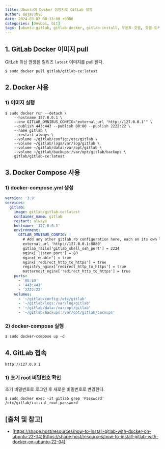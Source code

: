 ```yaml
---
title: Ubuntu에 Docker 이미지로 GitLab 설치
author: dejavuhyo
date: 2024-09-02 08:33:00 +0900
categories: [DevOps, Git]
tags: [ubuntu-gitlab, gitlab-docker, gitlab-install, 우분투-깃랩, 깃랩-도커, 깃랩-설치]
---
```


## 1. GitLab Docker 이미지 pull
GitLab 최신 안정된 릴리즈 `latest` 이미지를 pull 한다.

```shell
$ sudo docker pull gitlab/gitlab-ce:latest
```

## 2. Docker 사용

### 1) 이미지 실행

```shell
$ sudo docker run --detach \
    --hostname 127.0.0.1 \
    --env GITLAB_OMNIBUS_CONFIG="external_url 'http://127.0.0.1'" \
    --publish 443:443 --publish 80:80 --publish 2222:22 \
    --name gitlab \
    --restart always \
    --volume ~/gitlab/config:/etc/gitlab \
    --volume ~/gitlab/logs/var/log/gitlab \
    --volume ~/gitlab/data:/var/opt/gitlab \
    --volume ~/gitlab/backups:/var/opt/gitlab/backups \
    gitlab/gitlab-ce:latest
```

## 3. Docker Compose 사용

### 1) docker-compose.yml 생성

```yml
version: '3.9'
services:
  gitlab:
    image: gitlab/gitlab-ce:latest
    container_name: gitlab
    restart: always
    hostname: '127.0.0.1'
    environment:
      GITLAB_OMNIBUS_CONFIG: |
        # Add any other gitlab.rb configuration here, each on its own line
        external_url 'http://127.0.0.1:8880'
        gitlab_rails['gitlab_shell_ssh_port'] = 2224
        nginx['listen_port'] = 80
        nginx['enable'] = true
        nginx['redirect_http_to_https'] = true
        registry_nginx['redirect_http_to_https'] = true
        mattermost_nginx['redirect_http_to_https'] = true
    ports:
      - '80:80'
      - '443:443'
      - '2222:22'
    volumes:
      - '~/gitlab/config:/etc/gitlab'
      - '~/gitlab/logs:/var/log/gitlab'
      - '~/gitlab/data:/var/opt/gitlab'
      - '~/gitlab/backups:/var/opt/gitlab/backups'
```

### 2) docker-compose 실행

```shell
$ sudo docker-compose up -d
```

## 4. GitLab 접속

```text
http://127.0.0.1
```

### 1) 초기 root 비밀번호 확인
초기 비밀번호로 로그인 후 새로운 비밀번호로 변경한다.

```shell
$ sudo docker exec -it gitlab grep 'Password' /etc/gitlab/initial_root_password
```

## [출처 및 참고]
* [https://shape.host/resources/how-to-install-gitlab-with-docker-on-ubuntu-22-04](https://shape.host/resources/how-to-install-gitlab-with-docker-on-ubuntu-22-04)
